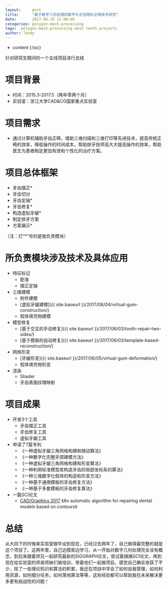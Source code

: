 ```yaml
---
layout:     post
title:      "基于数字几何处理的数字化牙齿隐形正畸技术研究"
date:       2017-06-10 12:00:00
categories: polygon-mesh-processing
tags:  polygon-mesh-processing mesh teeth projects
author: Tandy
---
```


* content
{:toc}

针对研究生期间的一个主线项目进行总结




# 项目背景

- 时间：2015.3-2017.5（两年零两个月）
- 实验室：浙江大学CAD&CG国家重点实验室

# 项目需求
- 通过计算机辅助牙齿正畸，借助三维扫描和三维打印等先进技术，提高传统正畸的效率，降低操作的时间成本，帮助排牙技师高大大提高操作的效率，帮助医生为患者制定更加有效和个性化的治疗方案。

# 项目总体框架

- 牙齿摆正*
- 牙齿切分
- 牙齿定轴*
- 牙齿修复*
- 构造虚拟牙龈*
- 制定排牙方案
- 方案展示*

（注：打“*”号的是我负责模块）

# 所负责模块涉及技术及具体应用

- 特征标记
	- 配准
	- 摆正定轴
- 三维建模
	- 附件建模
	- [虚拟牙龈建模]({{ site.baseurl }}/2017/06/04/virtual-gum-construction/)
	- 假体填充物建模
- 模型修复
	- [基于交互的手动修复]({{ site.baseurl }}/2017/06/03/tooth-repair-two-sides/)
	- [基于模板的自动修复]({{ site.baseurl }}/2017/06/03/template-based-reconstruction/)
- 网格形变
	- [牙龈形变]({{ site.baseurl }}/2017/06/05/virtual-gum-deformation/)
	- 假体填充物形变
- 渲染
	- Shader
	- 牙齿表面纹理映射

# 项目成果

- 开发3个工具
	- 牙齿摆正工具
	- 牙齿修复工具
	- 虚拟牙龈工具
- 申请了7篇专利
	- 《一种虚拟牙龈三角网格构建和随动算法》
	- 《一种数字化完整牙颌建模方法》
	- 《一种虚拟牙龈三角网格构建和形变算法》
	- 《一种利用标准模型库构造牙齿的局部坐标系的算法》
	- 《一种三维数字化假体的构造和形变方法》
	- 《一种基于通用模板的牙齿修复方法》
	- 《一种基于多套模板的牙齿修复算法》
- 一篇SCI论文
	- [CAD/Graphics 2017](http://cadcg2017.csu.edu.cn/) 《An automatic algorithm for repairing dental models based on contours》

# 总结

从大四下的时候来实验室做毕设到现在，已经过去两年了，自己做得最完整的就是这个项目了。这两年里，自己边摸索边学习，从一开始对数字几何处理完全没有概念，到后来跟着师兄一起研究最新的SIGGRAPH论文，尝试着搞搞SCI论文，再到现在给实验室的师弟师妹们做培训，带着他们一起做项目。感觉自己确实收获了不少，除了一些理论知识和算法的积累，我还在项目中学会了如何自我管理，如何利用资源，如何细分任务，如何落地算法等等，这些经验都可以帮助我在未来解决更多更有挑战性的问题！